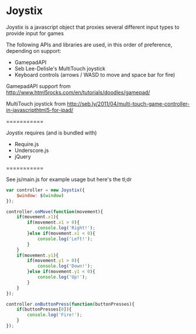 Joystix
===========

Joystix is a javascript object that proxies several different input types to provide input for games

The following APIs and libraries are used, in this order of preference, depending on support:
* GamepadAPI
* Seb Lee-Delisle's MultiTouch joystick
* Keyboard controls (arrows / WASD to move and space bar for fire)

GamepadAPI support from http://www.html5rocks.com/en/tutorials/doodles/gamepad/

MultiTouch joystick from http://seb.ly/2011/04/multi-touch-game-controller-in-javascripthtml5-for-ipad/

===========

Joystix requires (and is bundled with)
* Require.js
* Underscore.js
* jQuery

===========

See js/main.js for example usage but here's the tl;dr

```js
var controller = new Joystix({
	$window: $(window)
});

controller.onMove(function(movement){
	if(movement.x1){
		if(movement.x1 > 0){
			console.log('Right!');
		}else if(movement.x1 < 0){
			console.log('Left!');
		}
	}
	if(movement.y1){
		if(movement.y1 > 0){
			console.log('Down!');
		}else if(movement.y1 < 0){
			console.log('Up!');
		}
	}
});

controller.onButtonPress(function(buttonPresses){
	if(buttonPresses[0]){
		console.log('Fire!');
	}
});
```
